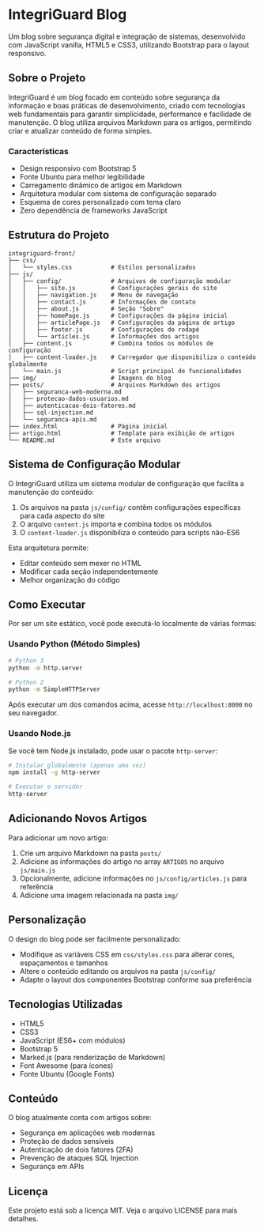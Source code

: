# IntegriGuard Blog

Um blog sobre segurança digital e integração de sistemas, desenvolvido com JavaScript vanilla, HTML5 e CSS3, utilizando Bootstrap para o layout responsivo.

## Sobre o Projeto

IntegriGuard é um blog focado em conteúdo sobre segurança da informação e boas práticas de desenvolvimento, criado com tecnologias web fundamentais para garantir simplicidade, performance e facilidade de manutenção. O blog utiliza arquivos Markdown para os artigos, permitindo criar e atualizar conteúdo de forma simples.

### Características

- Design responsivo com Bootstrap 5
- Fonte Ubuntu para melhor legibilidade
- Carregamento dinâmico de artigos em Markdown
- Arquitetura modular com sistema de configuração separado
- Esquema de cores personalizado com tema claro
- Zero dependência de frameworks JavaScript

## Estrutura do Projeto

```
integriguard-front/
├── css/
│   └── styles.css           # Estilos personalizados
├── js/
│   ├── config/              # Arquivos de configuração modular
│   │   ├── site.js          # Configurações gerais do site
│   │   ├── navigation.js    # Menu de navegação
│   │   ├── contact.js       # Informações de contato
│   │   ├── about.js         # Seção "Sobre"
│   │   ├── homePage.js      # Configurações da página inicial
│   │   ├── articlePage.js   # Configurações da página de artigo
│   │   ├── footer.js        # Configurações do rodapé
│   │   └── articles.js      # Informações dos artigos
│   ├── content.js           # Combina todos os módulos de configuração
│   ├── content-loader.js    # Carregador que disponibiliza o conteúdo globalmente
│   └── main.js              # Script principal de funcionalidades
├── img/                     # Imagens do blog
├── posts/                   # Arquivos Markdown dos artigos
│   ├── seguranca-web-moderna.md
│   ├── protecao-dados-usuarios.md
│   ├── autenticacao-dois-fatores.md
│   ├── sql-injection.md
│   └── seguranca-apis.md
├── index.html               # Página inicial
├── artigo.html              # Template para exibição de artigos
└── README.md                # Este arquivo
```

## Sistema de Configuração Modular

O IntegriGuard utiliza um sistema modular de configuração que facilita a manutenção do conteúdo:

1. Os arquivos na pasta `js/config/` contêm configurações específicas para cada aspecto do site
2. O arquivo `content.js` importa e combina todos os módulos
3. O `content-loader.js` disponibiliza o conteúdo para scripts não-ES6

Esta arquitetura permite:

- Editar conteúdo sem mexer no HTML
- Modificar cada seção independentemente
- Melhor organização do código

## Como Executar

Por ser um site estático, você pode executá-lo localmente de várias formas:

### Usando Python (Método Simples)

```bash
# Python 3
python -m http.server

# Python 2
python -m SimpleHTTPServer
```

Após executar um dos comandos acima, acesse `http://localhost:8000` no seu navegador.

### Usando Node.js

Se você tem Node.js instalado, pode usar o pacote `http-server`:

```bash
# Instalar globalmente (apenas uma vez)
npm install -g http-server

# Executar o servidor
http-server
```

## Adicionando Novos Artigos

Para adicionar um novo artigo:

1. Crie um arquivo Markdown na pasta `posts/`
2. Adicione as informações do artigo no array `ARTIGOS` no arquivo `js/main.js`
3. Opcionalmente, adicione informações no `js/config/articles.js` para referência
4. Adicione uma imagem relacionada na pasta `img/`

## Personalização

O design do blog pode ser facilmente personalizado:

- Modifique as variáveis CSS em `css/styles.css` para alterar cores, espaçamentos e tamanhos
- Altere o conteúdo editando os arquivos na pasta `js/config/`
- Adapte o layout dos componentes Bootstrap conforme sua preferência

## Tecnologias Utilizadas

- HTML5
- CSS3
- JavaScript (ES6+ com módulos)
- Bootstrap 5
- Marked.js (para renderização de Markdown)
- Font Awesome (para ícones)
- Fonte Ubuntu (Google Fonts)

## Conteúdo

O blog atualmente conta com artigos sobre:

- Segurança em aplicações web modernas
- Proteção de dados sensíveis
- Autenticação de dois fatores (2FA)
- Prevenção de ataques SQL Injection
- Segurança em APIs

## Licença

Este projeto está sob a licença MIT. Veja o arquivo LICENSE para mais detalhes.
